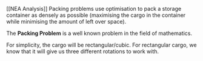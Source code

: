 [[NEA Analysis]]
Packing problems use optimisation to pack a storage container as densely as possible (maximising the cargo in the container while minimising the amount of left over space). 

The **Packing Problem** is a well known problem in the field of mathematics.

For simplicity, the cargo will be rectangular/cubic.
For rectangular cargo, we know that it will give us three different rotations to work with. 